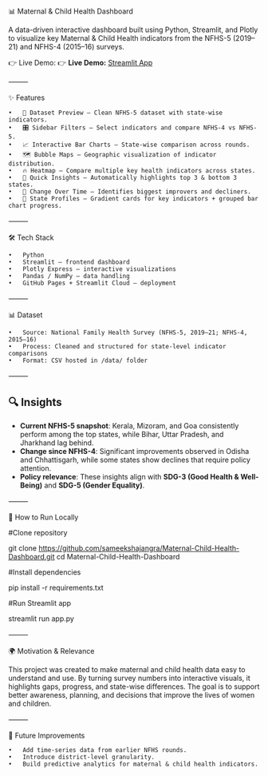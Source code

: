 📊 Maternal & Child Health Dashboard

A data-driven interactive dashboard built using Python, Streamlit, and Plotly to visualize key Maternal & Child Health indicators from the NFHS-5 (2019–21) and NFHS-4 (2015–16) surveys.

👉 Live Demo: 👉 **Live Demo:** [Streamlit App](https://maternal-child-health-dashboard-4appugn5fq9hjg4jzmlkwhk.streamlit.app/)

⸻

✨ Features

	•	📂 Dataset Preview – Clean NFHS-5 dataset with state-wise indicators.
	•	🎛 Sidebar Filters – Select indicators and compare NFHS-4 vs NFHS-5.
	•	📈 Interactive Bar Charts – State-wise comparison across rounds.
	•	🗺️ Bubble Maps – Geographic visualization of indicator distribution.
	•	🔥 Heatmap – Compare multiple key health indicators across states.
	•	📌 Quick Insights – Automatically highlights top 3 & bottom 3 states.
	•	🔄 Change Over Time – Identifies biggest improvers and decliners.
	•	🏥 State Profiles – Gradient cards for key indicators + grouped bar chart progress.
 
⸻

🛠️ Tech Stack

	•	Python
	•	Streamlit – frontend dashboard
	•	Plotly Express – interactive visualizations
	•	Pandas / NumPy – data handling
	•	GitHub Pages + Streamlit Cloud – deployment

⸻

📊 Dataset

	•	Source: National Family Health Survey (NFHS-5, 2019–21; NFHS-4, 2015–16)
	•	Process: Cleaned and structured for state-level indicator comparisons
	•	Format: CSV hosted in /data/ folder

⸻

## 🔍 Insights

- **Current NFHS-5 snapshot**: Kerala, Mizoram, and Goa consistently perform among the top states, while Bihar, Uttar Pradesh, and Jharkhand lag behind.  
- **Change since NFHS-4**: Significant improvements observed in Odisha and Chhattisgarh, while some states show declines that require policy attention.  
- **Policy relevance**: These insights align with **SDG-3 (Good Health & Well-Being)** and **SDG-5 (Gender Equality)**.

⸻

🚀 How to Run Locally

 #Clone repository

git clone https://github.com/sameekshajangra/Maternal-Child-Health-Dashboard.git
cd Maternal-Child-Health-Dashboard

 #Install dependencies
 
pip install -r requirements.txt

 #Run Streamlit app
 
streamlit run app.py


⸻

🌍 Motivation & Relevance

This project was created to make maternal and child health data easy to understand and use. By turning survey numbers into interactive visuals, it highlights gaps, progress, and state-wise differences. The goal is to support better awareness, planning, and decisions that improve the lives of women and children.

⸻

🚀 Future Improvements

	•	Add time-series data from earlier NFHS rounds.
	•	Introduce district-level granularity.
	•	Build predictive analytics for maternal & child health indicators.
